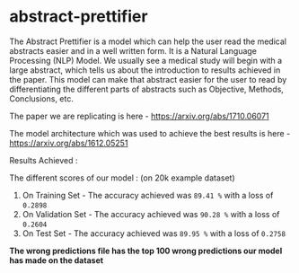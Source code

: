 # abstract-prettifier

The Abstract Prettifier is a model which can help the user read the medical abstracts easier and in a well written form. It is a Natural Language Processing (NLP) Model.
We usually see a medical study will begin with a large abstract, which tells us about the introduction to results achieved in the paper. This model can make that abstract easier for the user to read by differentiating the different parts of abstracts such as Objective, Methods, Conclusions, etc. 

The paper we are replicating is here - https://arxiv.org/abs/1710.06071

The model architecture which was used to achieve the best results is here - https://arxiv.org/abs/1612.05251

Results Achieved :

The different scores of our model : (on 20k example dataset)

1. On Training Set - The accuracy achieved was `89.41 %` with a loss of `0.2898`
2. On Validation Set - The accuracy achieved was `90.28 %` with a loss of `0.2604`
3. On Test Set - The accuracy achieved was `89.95 %` with a loss of `0.2758`

**The wrong predictions file has the top 100 wrong predictions our model has made on the dataset**
